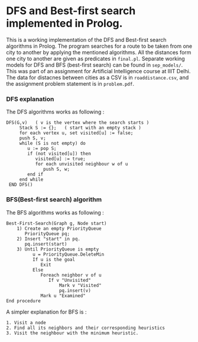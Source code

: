 # DFS and Best-first search implemented in Prolog. 

This is a working implementation of the DFS and Best-first search algorithms in Prolog. The program searches for a route to be taken from one city to another by applying the mentioned algorithms. All the distances form one city to another are given as predicates in `final.pl`. Separate working models for DFS and BFS (best-first search) can be found in `sep_models/`.
This was part of an assignment for Artificial Intelligence course at IIIT Delhi. The data for distacnes between cities as a CSV is in `roaddistance.csv`, and the assignment problem statement is in `problem.pdf`.

### DFS explanation

The DFS algorithms works as following :
```
DFS(G,v)   ( v is the vertex where the search starts )
	 Stack S := {};   ( start with an empty stack )
	 for each vertex u, set visited[u] := false;
	 push S, v;
	 while (S is not empty) do
	    u := pop S;
	    if (not visited[u]) then
	       visited[u] := true;
	       for each unvisited neighbour w of u
	          push S, w;
	    end if
	 end while
 END DFS()
```

### BFS(Best-first search) algorithm

The BFS algorithms works as following :
```
Best-First-Search(Graph g, Node start)
    1) Create an empty PriorityQueue
       PriorityQueue pq;
    2) Insert "start" in pq.
       pq.insert(start)
    3) Until PriorityQueue is empty
          u = PriorityQueue.DeleteMin
          If u is the goal
             Exit
          Else
             Foreach neighbor v of u
                If v "Unvisited"
                    Mark v "Visited"                    
                    pq.insert(v)
             Mark u "Examined"                    
End procedure
```

A simpler explanation for BFS is :
```
1. Visit a node
2. Find all its neighbors and their corresponding heuristics
3. Visit the neighbour with the minimum heuristic.
```
